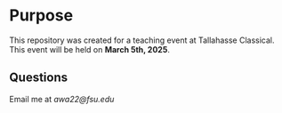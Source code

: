 # Purpose
This repository was created for a teaching event at Tallahasse Classical. This event will be held on __March 5th, 2025__. 

## Questions
Email me at _awa22@fsu.edu_

